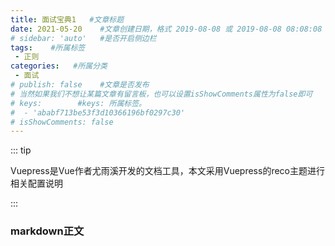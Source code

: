 ```yaml
---
title: 面试宝典1   #文章标题
date: 2021-05-20    #文章创建日期，格式 2019-08-08 或 2019-08-08 08:08:08
# sidebar: 'auto'   #是否开启侧边栏
tags:    #所属标签
 - 正则
categories:   #所属分类
 - 面试
# publish: false    #文章是否发布
# 当然如果我们不想让某篇文章有留言板，也可以设置isShowComments属性为false即可
# keys:        #keys: 所属标签。
#  - 'ababf713be53f3d10366196bf0297c30'
# isShowComments: false
---
```


::: tip

Vuepress是Vue作者尤雨溪开发的文档工具，本文采用Vuepress的reco主题进行相关配置说明

:::

### markdown正文